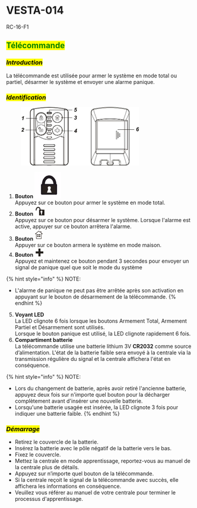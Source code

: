 # VESTA-014

RC-16-F1

## <mark style="color:green;">Télécommande</mark>&#x20;

### _<mark style="background-color:yellow;">Introduction</mark>_

La télécommande est utilisée pour armer le système en mode total ou partiel, désarmer le système et envoyer une alarme panique.



### _<mark style="background-color:yellow;">**Identification**</mark>_

<figure><img src=".gitbook/assets/image (31).png" alt="" width="318"><figcaption></figcaption></figure>

1. **Bouton** <img src=".gitbook/assets/image (32).png" alt="" data-size="line">\
   Appuyez sur ce bouton pour armer le système en mode total.
2. **Bouton** <img src=".gitbook/assets/image (33).png" alt="" data-size="line">\
   Appuyez sur ce bouton pour désarmer le système. Lorsque l'alarme est active, appuyer sur ce bouton arrêtera l'alarme.
3. **Bouton** <img src=".gitbook/assets/image (34).png" alt="" data-size="line">\
   Appuyer sur ce bouton armera le système en mode maison.
4. **Bouton** <img src=".gitbook/assets/image (35).png" alt="" data-size="line">\
   Appuyez et maintenez ce bouton pendant 3 secondes pour envoyer un signal de panique quel que soit le mode du système

{% hint style="info" %}
NOTE:

* L'alarme de panique ne peut pas être arrêtée après son activation en appuyant sur le bouton de désarmement de la télécommande.
{% endhint %}

5. **Voyant LED**\
   La LED clignote 6 fois lorsque les boutons Armement Total, Armement Partiel et Désarmement sont utilisés.\
   Lorsque le bouton panique est utilisé, la LED clignote rapidement 6 fois.
6. **Compartiment batterie**\
   La télécommande utilise une batterie lithium 3V **CR2032** comme source d’alimentation. L'état de la batterie faible sera envoyé à la centrale via la transmission régulière du signal et la centrale affichera l'état en conséquence.

{% hint style="info" %}
NOTE:

* Lors du changement de batterie, après avoir retiré l'ancienne batterie, appuyez deux fois sur n'importe quel bouton pour la décharger complètement avant d'insérer une nouvelle batterie.
* Lorsqu'une batterie usagée est insérée, la LED clignote 3 fois pour indiquer une batterie faible.
{% endhint %}



### _<mark style="background-color:yellow;">**Démarrage**</mark>_

* Retirez le couvercle de la batterie.
* Insérez la batterie avec le pôle négatif de la batterie vers le bas.
* Fixez le couvercle.
* Mettez la centrale en mode apprentissage, reportez-vous au manuel de la centrale plus de détails.
* Appuyez sur n’importe quel bouton de la télécommande.
* Si la centrale reçoit le signal de la télécommande avec succès, elle affichera les informations en conséquence.
* Veuillez vous référer au manuel de votre centrale pour terminer le processus d'apprentissage.
